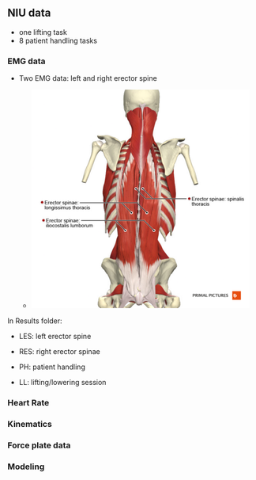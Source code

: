 ## NIU data 
- one lifting task
- 8 patient handling tasks

### EMG data
- Two EMG data: left and right erector spine

     - ![erector_spinae](figures/erector_spinae_group.png "erector_spinae")


In Results folder: 
- LES: left erector spine
- RES: right erector spinae

- PH: patient handling
- LL: lifting/lowering session


### Heart Rate
### Kinematics

### Force plate data
### Modeling
